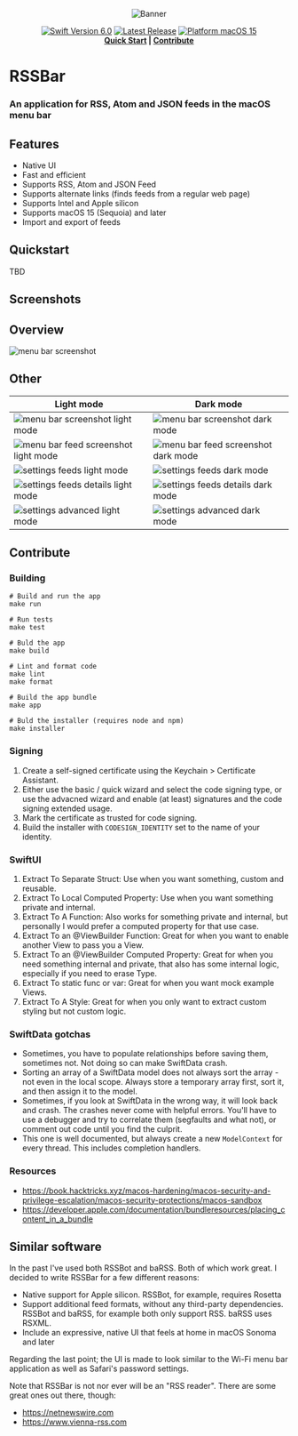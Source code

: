 <p align="center">
  <img src=".github/banner.png" alt="Banner">
</p>
<p align="center">
  <a href="https://github.com/swiftlang/swift/releases/tag/swift-6.0-RELEASE"><img src="https://flat.badgen.net/badge/Swift/6.0/orange" alt="Swift Version 6.0" /></a>
  <a href="https://github.com/AlexGustafsson/RSSBar/releases"><img src="https://flat.badgen.net/github/release/AlexGustafsson/RSSBar" alt="Latest Release" /></a>
  <a href="https://github.com/AlexGustafsson/RSSBar/blob/main/Package.swift"><img src="https://flat.badgen.net/badge/platform/macOS%2015/gray" alt="Platform macOS 15" /></a>
  <br>
  <strong><a href="#quickstart">Quick Start</a> | <a href="#contribute">Contribute</a> </strong>
</p>

# RSSBar

### An application for RSS, Atom and JSON feeds in the macOS menu bar

## Features

- Native UI
- Fast and efficient
- Supports RSS, Atom and JSON Feed
- Supports alternate links (finds feeds from a regular web page)
- Supports Intel and Apple silicon
- Supports macOS 15 (Sequoia) and later
- Import and export of feeds

## Quickstart

TBD

## Screenshots

## Overview

![menu bar screenshot](./docs/screenshots/overview.png)

## Other

| Light mode                                                                                | Dark mode                                                                               |
| ----------------------------------------------------------------------------------------- | --------------------------------------------------------------------------------------- |
| ![menu bar screenshot light mode](./docs/screenshots/light/menu-bar.png)                  | ![menu bar screenshot dark mode](./docs/screenshots/dark/menu-bar.png)                  |
| ![menu bar feed screenshot light mode](./docs/screenshots/light/menu-bar-feed.png)        | ![menu bar feed screenshot dark mode](./docs/screenshots/dark/menu-bar-feed.png)        |
| ![settings feeds light mode](./docs/screenshots/light/settings-feeds.png)                 | ![settings feeds dark mode](./docs/screenshots/dark/settings-feeds.png)                 |
| ![settings feeds details light mode](./docs/screenshots/light/settings-feeds-details.png) | ![settings feeds details dark mode](./docs/screenshots/dark/settings-feeds-details.png) |
| ![settings advanced light mode](./docs/screenshots/light/settings-advanced.png)           | ![settings advanced dark mode](./docs/screenshots/dark/settings-advanced.png)           |

## Contribute

### Building

```shell
# Build and run the app
make run

# Run tests
make test

# Buld the app
make build

# Lint and format code
make lint
make format

# Build the app bundle
make app

# Buld the installer (requires node and npm)
make installer
```

### Signing

1. Create a self-signed certificate using the Keychain > Certificate Assistant.
2. Either use the basic / quick wizard and select the code signing type, or use
   the advacned wizard and enable (at least) signatures and the code signing
   extended usage.
3. Mark the certificate as trusted for code signing.
4. Build the installer with `CODESIGN_IDENTITY` set to the name of your
   identity.

### SwiftUI

1. Extract To Separate Struct: Use when you want something, custom and reusable.
2. Extract To Local Computed Property: Use when you want something private and internal.
3. Extract To A Function: Also works for something private and internal, but personally I would prefer a computed property for that use case.
4. Extract To an @ViewBuilder Function: Great for when you want to enable another View to pass you a View.
5. Extract To an @ViewBuilder Computed Property: Great for when you need something internal and private, that also has some internal logic, especially if you need to erase Type.
6. Extract To static func or var: Great for when you want mock example Views.
7. Extract To A Style: Great for when you only want to extract custom styling but not custom logic.

### SwiftData gotchas

- Sometimes, you have to populate relationships before saving them, sometimes
  not. Not doing so can make SwiftData crash.
- Sorting an array of a SwiftData model does not always sort the array - not
  even in the local scope. Always store a temporary array first, sort it, and
  then assign it to the model.
- Sometimes, if you look at SwiftData in the wrong way, it will look back and
  crash. The crashes never come with helpful errors. You'll have to use a
  debugger and try to correlate them (segfaults and what not), or comment out
  code until you find the culprit.
- This one is well documented, but always create a new `ModelContext` for every
  thread. This includes completion handlers.

### Resources

- <https://book.hacktricks.xyz/macos-hardening/macos-security-and-privilege-escalation/macos-security-protections/macos-sandbox>
- <https://developer.apple.com/documentation/bundleresources/placing_content_in_a_bundle>

## Similar software

In the past I've used both RSSBot and baRSS. Both of which work great. I decided
to write RSSBar for a few different reasons:

- Native support for Apple silicon. RSSBot, for example, requires Rosetta
- Support additional feed formats, without any third-party dependencies. RSSBot
  and baRSS, for example both only support RSS. baRSS uses RSXML.
- Include an expressive, native UI that feels at home in macOS Sonoma and later

Regarding the last point; the UI is made to look similar to the Wi-Fi menu bar
application as well as Safari's password settings.

Note that RSSBar is not nor ever will be an "RSS reader". There are some great
ones out there, though:

- <https://netnewswire.com>
- <https://www.vienna-rss.com>
